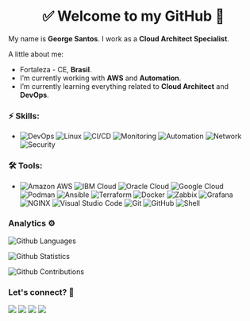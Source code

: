 <h1 align="center"> 
	✅ Welcome to my GitHub 🚀
</h1>

My name is **George Santos**. I work as a **Cloud Architect Specialist**.

A little about me:

- Fortaleza - CE, **Brasil**.
- I’m currently working with **AWS** and **Automation**.
- I’m currently learning everything related to **Cloud Architect** and **DevOps**.

### ⚡ Skills:
- ![DevOps](https://img.shields.io/badge/-DevOps-yellowgreen) ![Linux](https://img.shields.io/badge/-Linux-FCC624?&logo=linux&logoColor=FFFFFF) ![CI/CD](https://img.shields.io/badge/-CI/CD-yellowgreen) ![Monitoring](https://img.shields.io/badge/-Monitoring-red) ![Automation](https://img.shields.io/badge/-Automation-green) ![Network](https://img.shields.io/badge/-Network-brightgreen?&logo=Network&logoColor=FFFFFF) ![Security](https://img.shields.io/badge/-Security-blue)

### 🛠 Tools:
- ![Amazon AWS](https://img.shields.io/badge/-Amazon%20AWS-232F3E?&logo=amazon%20aws&logoColor=FFFFFF) ![IBM Cloud](https://img.shields.io/badge/-IBM%20Cloud-632CA6?&logo=IBMCloud&logoColor=FFFFFF) ![Oracle Cloud](https://img.shields.io/badge/-Oracle%20Cloud-D24939?&logo=OracleCloud&logoColor=FFFFFF) ![Google Cloud](https://img.shields.io/badge/-Google%20Cloud-3EAAAF?&logo=GoogleCloud&logoColor=FFFFFF) ![Podman](https://img.shields.io/badge/-Podman-326CE5?&logo=podman&logoColor=FFFFFF) ![Ansible](https://img.shields.io/badge/-Ansible-EE0000?&logo=ansible&logoColor=FFFFFF) ![Terraform](https://img.shields.io/badge/-Terraform-623CE4?&logo=terraform&logoColor=FFFFF) ![Docker](https://img.shields.io/badge/-Docker-2496ED?&logo=docker&logoColor=FFFFFF)  ![Zabbix](https://img.shields.io/badge/-Zabbix-F05032?&logo=zabbix&logoColor=FFFFFF) ![Grafana](https://img.shields.io/badge/-Grafana-F46800?&logo=grafana&logoColor=FFFFFF) ![NGINX](https://img.shields.io/badge/-NGINX-009639?&logo=nginx&logoColor=FFFFFF) ![Visual Studio Code](https://img.shields.io/badge/-Visual%20Studio%20Code-0F1689?&logo=visualstudiocode&logoColor=FFFFFF) ![Git](https://img.shields.io/badge/-Git-F05032?&logo=git&logoColor=FFFFFF) ![GitHub](https://img.shields.io/badge/-GitHub-181717?&logo=GitHub&logoColor=FFFFFF) ![Shell](https://img.shields.io/badge/-Shell-4EAA25?&logo=gnu%20bash&logoColor=FFFFFF) 


### Analytics ⚙️

![Github Languages](https://github-readme-stats.vercel.app/api/top-langs/?username=georgesanto&layout=compact&count_private=true)

![Github Statistics](https://github-readme-stats.vercel.app/api/?username=georgesanto&count_private=true&show_icons=true)

![Github Contributions](https://github-readme-streak-stats.herokuapp.com/?user=georgesanto&hide_border=true)

### Let's connect? 🤝

<p align="left">

<a href="https://www.linkedin.com/in/george-santos/"><img src="https://img.shields.io/badge/-LinkedIn-0077B5?style=flat&logo=Linkedin&logoColor=white"/></a> <a href="https://twitter.com/georgesanto"><img src="https://img.shields.io/badge/-Twitter-%231DA1F2?style=flat&logo=twitter&logoColor=white"/></a> <a href="https://www.instagram.com/georgesant0/"><img src="https://img.shields.io/badge/-Instagram-E4405F?style=flat&logo=instagram&logoColor=white"/></a> <a href="https://medium.com/@georgesantos169"><img 
src="https://img.shields.io/badge/-Medium-%2312100E?style=flat&logo=medium&logoColor=white"/></a> 

</p>
